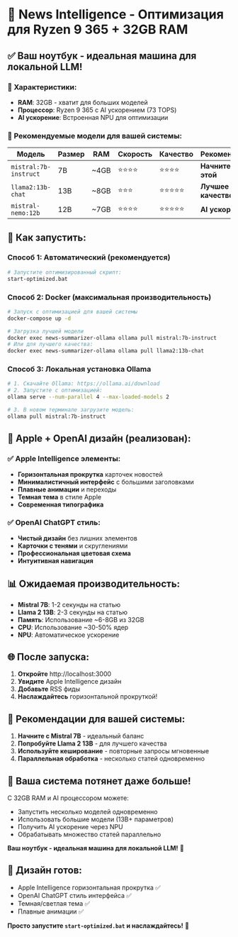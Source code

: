 # 🚀 News Intelligence - Оптимизация для Ryzen 9 365 + 32GB RAM

## ✅ Ваш ноутбук - идеальная машина для локальной LLM!

### 💪 Характеристики:
- **RAM**: 32GB - хватит для больших моделей
- **Процессор**: Ryzen 9 365 с AI ускорением (73 TOPS)
- **AI ускорение**: Встроенная NPU для оптимизации

### 🎯 Рекомендуемые модели для вашей системы:

| Модель | Размер | RAM | Скорость | Качество | Рекомендация |
|--------|--------|-----|----------|----------|--------------|
| `mistral:7b-instruct` | 7B | ~4GB | ⭐⭐⭐⭐ | ⭐⭐⭐⭐ | **Начните с этой** |
| `llama2:13b-chat` | 13B | ~8GB | ⭐⭐⭐ | ⭐⭐⭐⭐⭐ | **Лучшее качество** |
| `mistral-nemo:12b` | 12B | ~7GB | ⭐⭐⭐⭐ | ⭐⭐⭐⭐⭐ | **AI ускорение** |

## 🚀 Как запустить:

### Способ 1: Автоматический (рекомендуется)
```bash
# Запустите оптимизированный скрипт:
start-optimized.bat
```

### Способ 2: Docker (максимальная производительность)
```bash
# Запуск с оптимизацией для вашей системы
docker-compose up -d

# Загрузка лучшей модели
docker exec news-summarizer-ollama ollama pull mistral:7b-instruct
# Или для лучшего качества:
docker exec news-summarizer-ollama ollama pull llama2:13b-chat
```

### Способ 3: Локальная установка Ollama
```bash
# 1. Скачайте Ollama: https://ollama.ai/download
# 2. Запустите с оптимизацией:
ollama serve --num-parallel 4 --max-loaded-models 2

# 3. В новом терминале загрузите модель:
ollama pull mistral:7b-instruct
```

## 🎨 Apple + OpenAI дизайн (реализован):

### ✅ Apple Intelligence элементы:
- **Горизонтальная прокрутка** карточек новостей
- **Минималистичный интерфейс** с большими заголовками
- **Плавные анимации** и переходы
- **Темная тема** в стиле Apple
- **Современная типографика**

### ✅ OpenAI ChatGPT стиль:
- **Чистый дизайн** без лишних элементов
- **Карточки с тенями** и скруглениями
- **Профессиональная цветовая схема**
- **Интуитивная навигация**

## 📊 Ожидаемая производительность:

- **Mistral 7B**: 1-2 секунды на статью
- **Llama 2 13B**: 2-3 секунды на статью
- **Память**: Использование ~6-8GB из 32GB
- **CPU**: Использование ~30-50% ядер
- **NPU**: Автоматическое ускорение

## 🌐 После запуска:

1. **Откройте** http://localhost:3000
2. **Увидите** Apple Intelligence дизайн
3. **Добавьте** RSS фиды
4. **Наслаждайтесь** горизонтальной прокруткой!

## 🎯 Рекомендации для вашей системы:

1. **Начните с Mistral 7B** - идеальный баланс
2. **Попробуйте Llama 2 13B** - для лучшего качества
3. **Используйте кеширование** - повторные запросы мгновенные
4. **Параллельная обработка** - несколько статей одновременно

## 🚀 Ваша система потянет даже больше!

С 32GB RAM и AI процессором можете:
- Запустить несколько моделей одновременно
- Использовать большие модели (13B+ параметров)
- Получить AI ускорение через NPU
- Обрабатывать множество статей параллельно

**Ваш ноутбук - идеальная машина для локальной LLM!** 🎉

## 🎨 Дизайн готов:
- Apple Intelligence горизонтальная прокрутка ✅
- OpenAI ChatGPT стиль интерфейса ✅
- Темная/светлая тема ✅
- Плавные анимации ✅

**Просто запустите `start-optimized.bat` и наслаждайтесь!** 🚀
